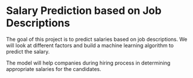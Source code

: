 # Salary Prediction based on Job Descriptions

The goal of this project is to predict salaries based on job descriptions. We will look at different factors and build a machine learning algorithm to predict the salary.

The model will help companies during hiring process in determining appropriate salaries for the candidates.

